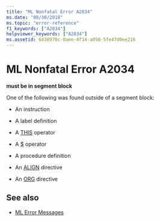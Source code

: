 ```yaml
---
title: "ML Nonfatal Error A2034"
ms.date: "08/30/2018"
ms.topic: "error-reference"
f1_keywords: ["A2034"]
helpviewer_keywords: ["A2034"]
ms.assetid: 6438970c-0aee-4f14-a058-5fe47d0ee216
---
```

# ML Nonfatal Error A2034

**must be in segment block**

One of the following was found outside of a segment block:

- An instruction

- A label definition

- A [THIS](../../assembler/masm/operator-this.md) operator

- A [$](../../assembler/masm/dollar.md) operator

- A procedure definition

- An [ALIGN](../../assembler/masm/align-masm.md) directive

- An [ORG](../../assembler/masm/org.md) directive

## See also

- [ML Error Messages](../../assembler/masm/ml-error-messages.md)
